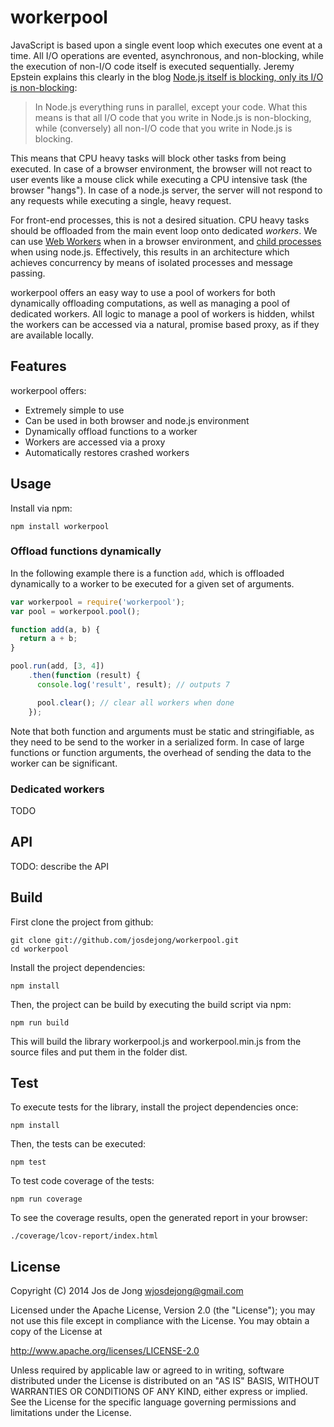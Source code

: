 # workerpool

JavaScript is based upon a single event loop which executes one event at a time. All I/O operations are evented, asynchronous, and non-blocking, while the execution of non-I/O code itself is executed sequentially. Jeremy Epstein explains this clearly in the blog [Node.js itself is blocking, only its I/O is non-blocking](http://greenash.net.au/thoughts/2012/11/nodejs-itself-is-blocking-only-its-io-is-non-blocking/):

> In Node.js everything runs in parallel, except your code.
> What this means is that all I/O code that you write in Node.js is non-blocking,
> while (conversely) all non-I/O code that you write in Node.js is blocking.

This means that CPU heavy tasks will block other tasks from being executed. In case of a browser environment, the browser will not react to user events like a mouse click while executing a CPU intensive task (the browser "hangs"). In case of a node.js server, the server will not respond to any requests while executing a single, heavy request.

For front-end processes, this is not a desired situation.
CPU heavy tasks should be offloaded from the main event loop onto dedicated *workers*. We can use [Web Workers](http://www.html5rocks.com/en/tutorials/workers/basics/) when in a browser environment, and [child processes](http://nodejs.org/api/child_process.html) when using node.js. Effectively, this results in an architecture which achieves concurrency by means of isolated processes and message passing.

workerpool offers an easy way to use a pool of workers for both dynamically offloading computations, as well as managing a pool of dedicated workers. All logic to manage a pool of workers is hidden, whilst the workers can be accessed via a natural, promise based proxy, as if they are available locally.


## Features

workerpool offers:

- Extremely simple to use
- Can be used in both browser and node.js environment
- Dynamically offload functions to a worker
- Workers are accessed via a proxy
- Automatically restores crashed workers


## Usage

Install via npm:

    npm install workerpool


### Offload functions dynamically

In the following example there is a function `add`, which is offloaded dynamically to a worker to be executed for a given set of arguments.

```js
var workerpool = require('workerpool');
var pool = workerpool.pool();

function add(a, b) {
  return a + b;
}

pool.run(add, [3, 4])
    .then(function (result) {
      console.log('result', result); // outputs 7

      pool.clear(); // clear all workers when done
    });
```

Note that both function and arguments must be static and stringifiable, as they need to be send to the worker in a serialized form. In case of large functions or function arguments, the overhead of sending the data to the worker can be significant.


### Dedicated workers

TODO


## API

TODO: describe the API


## Build

First clone the project from github:

    git clone git://github.com/josdejong/workerpool.git
    cd workerpool

Install the project dependencies:

    npm install

Then, the project can be build by executing the build script via npm:

    npm run build

This will build the library workerpool.js and workerpool.min.js from the source
files and put them in the folder dist.


## Test

To execute tests for the library, install the project dependencies once:

    npm install

Then, the tests can be executed:

    npm test

To test code coverage of the tests:

    npm run coverage

To see the coverage results, open the generated report in your browser:

    ./coverage/lcov-report/index.html


## License

Copyright (C) 2014 Jos de Jong <wjosdejong@gmail.com>

Licensed under the Apache License, Version 2.0 (the "License");
you may not use this file except in compliance with the License.
You may obtain a copy of the License at

   http://www.apache.org/licenses/LICENSE-2.0

Unless required by applicable law or agreed to in writing, software
distributed under the License is distributed on an "AS IS" BASIS,
WITHOUT WARRANTIES OR CONDITIONS OF ANY KIND, either express or implied.
See the License for the specific language governing permissions and
limitations under the License.
